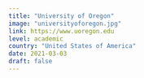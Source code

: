 ```yaml
---
title: "University of Oregon"
image: "universityoforegon.jpg"
link: https://www.uoregon.edu
level: academic
country: "United States of America"
date: 2021-03-03
draft: false
---
```

